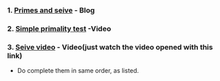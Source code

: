 ### 1. [Primes and seive](https://medium.com/i-math/prime-numbers-the-sieve-of-eratosthenes-ee22c119b6de) - Blog

### 2. [Simple primality test](https://www.youtube.com/watch?v=AaNUzEHiDpI&t=23s) -Video

### 3. [Seive video](https://www.khanacademy.org/computing/computer-science/cryptography/comp-number-theory/v/sieve-of-eratosthenes-prime-adventure-part-4) - Video(just watch the video opened with this link)

* Do complete them in same order, as listed.
